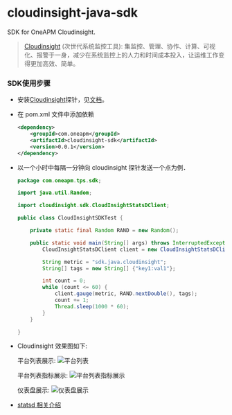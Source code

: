 cloudinsight-java-sdk
================

SDK for OneAPM Cloudinsight.

> [Cloudinsight](http://www.oneapm.com/ci/feature.html) (次世代系统监控工具):
集监控、管理、协作、计算、可视化、报警于一身，减少在系统监控上的人力和时间成本投入，让运维工作变得更加高效、简单。


### SDK使用步骤

- 安装[Cloudinsight](http://www.oneapm.com/ci/feature.html)探针，见[文档](http://docs-ci.oneapm.com/quick-start/)。
- 在 pom.xml 文件中添加依赖
  
  ```xml
  <dependency>
      <groupId>com.oneapm</groupId>
      <artifactId>cloudinsight-sdk</artifactId>
      <version>0.0.1</version>
  </dependency>
  ```

- 以一个小时中每隔一分钟向 cloudinsight 探针发送一个点为例．

  ``` java
  package com.oneapm.tps.sdk;
  
  import java.util.Random;
  
  import cloudinsight.sdk.CloudInsightStatsDClient;
  
  public class CloudInsightSDKTest {
  
      private static final Random RAND = new Random();
  
      public static void main(String[] args) throws InterruptedException {
          CloudInsightStatsDClient client = new CloudInsightStatsDClient();
  
          String metric = "sdk.java.cloudinsight";
          String[] tags = new String[] {"key1:val1"};
  
          int count = 0;
          while (count <= 60) {
              client.gauge(metric, RAND.nextDouble(), tags);
              count += 1;
              Thread.sleep(1000 * 60);
          }
      }
  
  }
  ```
- Cloudinsight 效果图如下:

  平台列表展示:
  ![平台列表](https://github.com/cloudinsight/cloudinsight-java-sdk/blob/master/images/1.overview.png)
  
  平台列表指标展示:
  ![平台列表指标展示](https://github.com/cloudinsight/cloudinsight-java-sdk/blob/master/images/2.overview%20metric.png)
  
  仪表盘展示:
  ![仪表盘展示](https://github.com/cloudinsight/cloudinsight-java-sdk/blob/master/images/3.customer%20dashboard.png)

- [statsd 相关介绍](https://github.com/wyvernnot/introduction-to-statsd)
